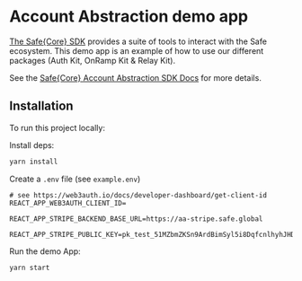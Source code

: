 # Account Abstraction demo app

[The Safe{Core} SDK](https://github.com/safe-global/safe-core-sdk) provides a suite of tools to interact with the Safe ecosystem. This demo app is an example of how to use our different packages (Auth Kit, OnRamp Kit & Relay Kit).

See the [Safe{Core} Account Abstraction SDK Docs](https://docs.safe.global/learn/safe-core-account-abstraction-sdk) for more details.

## Installation

To run this project locally:

Install deps:

```bash
yarn install
```

Create a `.env` file (see `example.env`)

```
# see https://web3auth.io/docs/developer-dashboard/get-client-id
REACT_APP_WEB3AUTH_CLIENT_ID=

REACT_APP_STRIPE_BACKEND_BASE_URL=https://aa-stripe.safe.global

REACT_APP_STRIPE_PUBLIC_KEY=pk_test_51MZbmZKSn9ArdBimSyl5i8DqfcnlhyhJHD8bF2wKrGkpvNWyPvBAYtE211oHda0X3Ea1n4e9J9nh2JkpC7Sxm5a200Ug9ijfoO

```

Run the demo App:

```bash
yarn start
```
